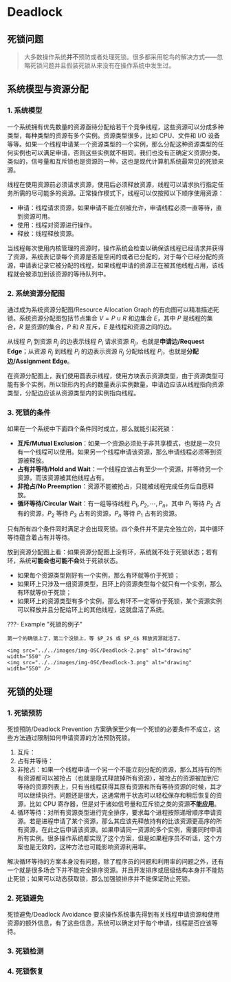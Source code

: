 # Deadlock

## 死锁问题

> 大多数操作系统**并不**预防或者处理死锁。很多都采用鸵鸟的解决方式——忽略死锁问题并且假装死锁从来没有在操作系统中发生过。

## 系统模型与资源分配

### 1. 系统模型

一个系统拥有优先数量的资源亟待分配给若干个竞争线程，这些资源可以分成多种类型，每种类型的资源有多个实例。资源类型很多，比如 CPU、文件和 I/O 设备等等。如果一个线程申请某一个资源类型的一个实例，那么分配这种资源类型的任何实例也可以满足申请，否则这些实例就不相同，我们也没有正确定义资源分类。类似的，信号量和互斥锁也是资源的一种，这也是现代计算机系统最常见的死锁来源。

线程在使用资源前必须请求资源，使用后必须释放资源，线程可以请求执行指定任务所需的尽可能多的资源。正常操作模式下，线程可以仅按照以下顺序使用资源：

- 申请：线程请求资源，如果申请不能立刻被允许，申请线程必须一直等待，直到资源可用。
- 使用：线程对资源进行操作。
- 释放：线程释放资源。

当线程每次使用内核管理的资源时，操作系统会检查以确保该线程已经请求并获得了资源，系统表记录每个资源是否是空闲的或者已分配的，对于每个已经分配的资源，申请表记录它被分配的线程，如果线程申请的资源正在被其他线程占用，该线程就会被添加到该资源的等待队列中。

### 2. 系统资源分配图

通过成为系统资源分配图/Resource Allocation Graph 的有向图可以精准描述死锁。系统资源分配图包括节点集合 $V = P \cup R$ 和边集合 $E$，其中 $P$ 是线程的集合，$R$ 是资源的集合，$P$ 和 $R$ 互斥，$E$ 是线程和资源之间的边。

从线程 $P_i$ 到资源 $R_j$ 的边表示线程 $P_i$ 请求资源 $R_j$，也就是**申请边/Request Edge**；从资源 $R_j$ 到线程 $P_i$ 的边表示资源 $R_j$ 分配给线程 $P_i$，也就是**分配边/Assignment Edge**。

在资源分配图上，我们使用圆表示线程，使用方块表示资源类型，由于资源类型可能有多个实例，所以矩形内的点的数量表示实例数量，申请边应该从线程指向资源类型，分配边应该从资源类型内的实例指向线程。

### 3. 死锁的条件

如果在一个系统中下面四个条件同时成立，那么就能引起死锁：

- **互斥/Mutual Exclusion**：如果一个资源必须处于非共享模式，也就是一次只有一个线程可以使用。如果另一个线程申请该资源，那么申请线程必须等到资源被释放。
- **占有并等待/Hold and Wait**：一个线程应该占有至少一个资源，并等待另一个资源，而该资源被其他线程占有。
- **非抢占/No Preemption**：资源不能被抢占，只能被线程完成任务后自愿释放。
- **循环等待/Circular Wait**：有一组等待线程 $P_1, P_2, \cdots, P_n$，其中 $P_1$ 等待 $P_2$ 占有的资源，$P_2$ 等待 $P_3$ 占有的资源，$P_n$ 等待 $P_1$ 占有的资源。

只有所有四个条件同时满足才会出现死锁。四个条件并不是完全独立的，其中循环等待蕴含着占有并等待。

放到资源分配图上看：如果资源分配图上没有环，系统就不处于死锁状态；若有环，系统**可能会也可能不会**处于死锁状态。

- 如果每个资源类型刚好有一个实例，那么有环就等价于死锁；
- 如果环上只涉及一组资源类型，且环上的资源类型每个就只有一个实例，那么有环就等价于死锁；
- 如果环上的资源类型有多个实例，那么有环不一定等价于死锁，某个资源实例可以释放并且分配给环上的其他线程，这就盘活了系统。

???- Example "死锁的例子"

    第一个的确锁上了，第二个没锁上，等 $P_2$ 或 $P_4$ 释放资源就活了。

    <img src="../../images/img-OSC/Deadlock-2.png" alt="drawing" width="550" />
    <img src="../../images/img-OSC/Deadlock-3.png" alt="drawing" width="550" />

## 死锁的处理

### 1. 死锁预防

死锁预防/Deadlock Prevention 方案确保至少有一个死锁的必要条件不成立，这些方法通过限制如何申请资源的方法预防死锁。

1. 互斥：
2. 占有并等待：
3. 非抢占：如果一个线程申请一个另一个不能立刻分配的资源，那么其持有的所有资源都可以被抢占（也就是隐式释放掉所有资源），被抢占的资源被加到它等待的资源列表上，只有当线程获得其原有资源和所有等待资源的时候，其才可以继续执行。问题还是很大，这通常用于状态可以轻松保存和稍后恢复的资源，比如 CPU 寄存器，但是对于诸如信号量和互斥锁之类的资源**不能应用**。
4. 循环等待：对所有资源类型进行完全排序，要求每个进程按照递增顺序申请资源。若是进程申请了某个资源，那么其应该先释放持有的比该资源更高序的所有资源，在此之后申请该资源。如果申请同一资源的多个实例，需要同时申请所有实例。很多操作系统都实现了这个方案，但是如果程序员不听话，这个方案也是无效的，这种方法也可能影响资源利用率。

解决循环等待的方案本身没有问题，除了程序员的问题和利用率的问题之外，还有一个就是很多场合下并不能完全排序资源。并且开发排序或层级结构本身并不能防止死锁；如果可以动态获取锁，那么加强锁排序并不能保证防止死锁。

### 2. 死锁避免

死锁避免/Deadlock Avoidance 要求操作系统事先得到有关线程申请资源和使用资源的额外信息，有了这些信息，系统可以确定对于每个申请，线程是否应该等待。

### 3. 死锁检测

### 4. 死锁恢复

